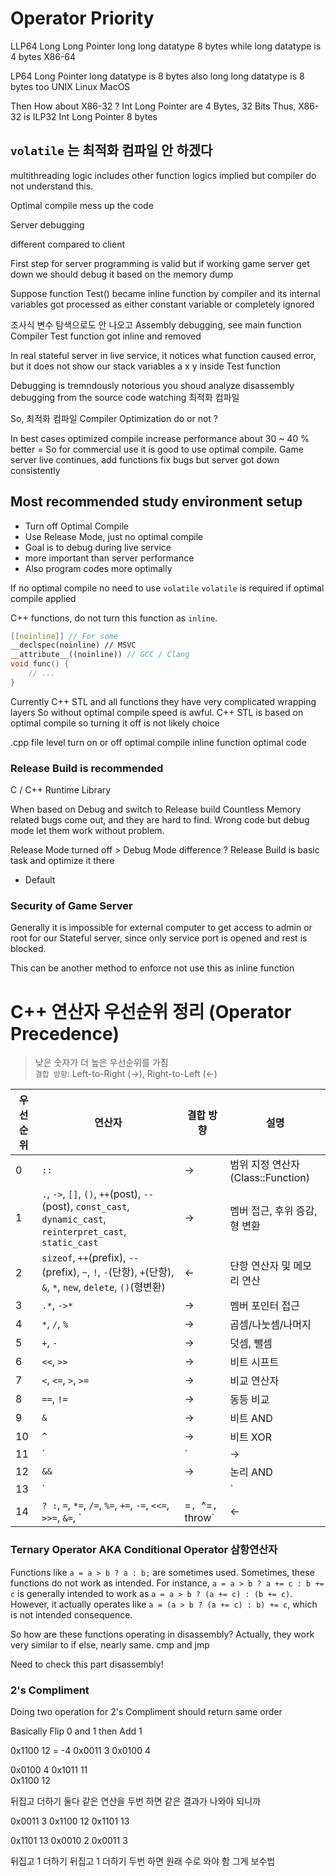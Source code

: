 # Operator Priority 

LLP64 Long Long Pointer 
long long datatype 8 bytes while 
long datatype is 4 bytes 
X86-64 

LP64 Long Pointer 
long datatype is 8 bytes 
also long long datatype is 8 bytes too 
UNIX Linux MacOS 

Then How about X86-32 ? 
Int Long Pointer are 4 Bytes, 32 Bits 
Thus, X86-32 is 
ILP32 Int Long Pointer 8 bytes 

## `volatile` 는 최적화 컴파일 안 하겠다 

multithreading logic includes other function logics 
implied but compiler do not understand this. 

Optimal compile mess up the code 

Server debugging 

different compared to client 

First step for server programming is valid but 
if working game server get down we should debug it 
based on the memory dump 

Suppose function Test() became inline function by compiler 
and its internal variables got processed as either 
constant variable or completely ignored 

조사식 변수 탐색으로도 안 나오고 
Assembly debugging, see main function Compiler Test function 
got inline and removed 

In real stateful server in live service, it notices 
what function caused error, but it does not show 
our stack variables a x y inside Test function  

Debugging is tremndously notorious you shoud analyze 
disassembly debugging from the source code watching 
최적화 컴파일 

So, 최적화 컴파일 Compiler Optimization do or not ? 

In best cases optimized compile increase performance about 30 ~ 40 % better =
So for commercial use it is good to use optimal compile. 
Game server live continues, add functions fix bugs but server got down consistently 

## Most recommended study environment setup 

- Turn off Optimal Compile 
- Use Release Mode, just no optimal compile 
- Goal is to debug during live service 
- more important than server performance 
- Also program codes more optimally 

If no optimal compile no need to use `volatile` 
`volatile` is required if optimal compile applied 

C++ functions, do not turn this function as `inline`. 
```cpp
[[noinline]] // For some 
__declspec(noinline) // MSVC 
__attribute__((noinline)) // GCC / Clang 
void func() {
    // ... 
}
```

Currently C++ STL and all functions they have very complicated wrapping layers 
So without optimal compile speed is awful. 
C++ STL is based on optimal compile so turning it off is not likely choice 

.cpp file level turn on or off optimal compile 
inline function optimal code 

### Release Build is recommended 

C / C++ Runtime Library 

When based on Debug and switch to Release build 
Countless Memory related bugs come out, and they are hard to find. 
Wrong code but debug mode let them work without problem. 

Release Mode turned off > Debug Mode difference ? 
Release Build is basic task and optimize it there 

- Default 


### Security of Game Server 

Generally it is impossible for external computer to get 
access to admin or root for our Stateful server, since 
only service port is opened and rest is blocked. 

This can be another method to enforce not use this as inline function  

# C++ 연산자 우선순위 정리 (Operator Precedence)

> 낮은 숫자가 더 높은 우선순위를 가짐  
> `결합 방향`: Left-to-Right (→), Right-to-Left (←)

| 우선순위 | 연산자 | 결합 방향 | 설명 |
|----------|--------|------------|------|
| 0 | `::` | → | 범위 지정 연산자 (Class::Function) |
| 1 | `.`, `->`, `[]`, `()`, `++`(post), `--`(post), `const_cast`, `dynamic_cast`, `reinterpret_cast`, `static_cast` | → | 멤버 접근, 후위 증감, 형 변환 |
| 2 | `sizeof`, `++`(prefix), `--`(prefix), `~`, `!`, `-`(단항), `+`(단항), `&`, `*`, `new`, `delete`, `()`(형변환) | ← | 단항 연산자 및 메모리 연산 |
| 3 | `.*`, `->*` | → | 멤버 포인터 접근 |
| 4 | `*`, `/`, `%` | → | 곱셈/나눗셈/나머지 |
| 5 | `+`, `-` | → | 덧셈, 뺄셈 |
| 6 | `<<`, `>>` | → | 비트 시프트 |
| 7 | `<`, `<=`, `>`, `>=` | → | 비교 연산자 |
| 8 | `==`, `!=` | → | 동등 비교 |
| 9 | `&` | → | 비트 AND |
| 10 | `^` | → | 비트 XOR |
| 11 | `|` | → | 비트 OR |
| 12 | `&&` | → | 논리 AND |
| 13 | `||` | → | 논리 OR |
| 14 | `? :`, `=`, `*=`, `/=`, `%=`, `+=`, `-=`, `<<=`, `>>=`, `&=`, `|=`, `^=`, `throw` | ← | 조건, 대입, 예외 처리 |


### Ternary Operator AKA Conditional Operator 삼항연산자 

Functions like `a = a > b ? a : b;` are sometimes used.
Sometimes, these functions do not work as intended. For instance, 
`a = a > b ? a += c : b += c` is generally intended to work as 
`a = a > b ? (a += c) : (b += c)`. However, it actually operates like 
`a = (a > b ? (a += c) : b) += c`, which is not intended consequence. 

So how are these functions operating in disassembly? 
Actually, they work very similar to if else, nearly same. cmp and jmp

Need to check this part disassembly! 


### 2's Compliment 

Doing two operation for 2's Compliment should return same order 

Basically Flip 0 and 1 then Add 1 

0x1100 12 = -4 
0x0011 3 
0x0100 4 

0x0100 4 
0x1011 11  
0x1100 12 

뒤집고 더하기 둘다 
같은 연산을 두번 하면 같은 결과가 나와야 되니까 

0x0011 3 
0x1100 12 
0x1101 13 

0x1101 13 
0x0010 2 
0x0011 3 

뒤집고 1 더하기 
뒤집고 1 더하기 두번 하면 원래 수로 와야 함 
그게 보수법  


